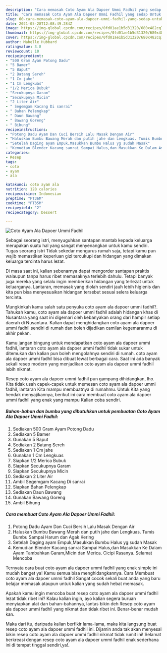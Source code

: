 ```yaml
---
description: "Cara memasak Coto Ayam Ala Dapoer Ummi Fadhil yang sedap Untuk Jualan"
title: "Cara memasak Coto Ayam Ala Dapoer Ummi Fadhil yang sedap Untuk Jualan"
slug: 60-cara-memasak-coto-ayam-ala-dapoer-ummi-fadhil-yang-sedap-untuk-jualan
date: 2021-05-28T12:08:49.284Z
image: https://img-global.cpcdn.com/recipes/0fd01ae1b5d31320/680x482cq70/coto-ayam-ala-dapoer-ummi-fadhil-foto-resep-utama.jpg
thumbnail: https://img-global.cpcdn.com/recipes/0fd01ae1b5d31320/680x482cq70/coto-ayam-ala-dapoer-ummi-fadhil-foto-resep-utama.jpg
cover: https://img-global.cpcdn.com/recipes/0fd01ae1b5d31320/680x482cq70/coto-ayam-ala-dapoer-ummi-fadhil-foto-resep-utama.jpg
author: Mabelle Hubbard
ratingvalue: 3.8
reviewcount: 10
recipeingredient:
- "500 Gram Ayam Potong Dadu"
- "5 Bamer"
- "5 Baput"
- "2 Batang Sereh"
- "1 Cm jahe"
- "1 Cm Lengkuas"
- "1/2 Merica Bubuk"
- "Secukupnya Garam"
- "Secukupnya Micin"
- "2 Liter Air"
- " Segemgam Kacang Di sanrai"
- " Bahan Pelengkap"
- " Daun Bawang"
- " Bawang Goreng"
- " Bihung"
recipeinstructions:
- "Potong Dadu Ayam Dan Cuci Bersih Lalu Masak Dengan Air"
- "Haluskan Bumbu Bawang Merah dan putih jahe dan Lengkuas. Tumis Bumbu Sampai Harum dan Agak Kering"
- "Setelah Daging ayam Empuk,Masukkan Bumbu Halus yg sudah Masak"
- "Kemudian Blender Kacang sanrai Sampai Halus,dan Masukkan Ke Dalam Ayam Tambahkan Garam,Micin dan Merica. Cicipi Rasanya. Selamat Mencoba"
categories:
- Resep
tags:
- coto
- ayam
- ala

katakunci: coto ayam ala 
nutrition: 128 calories
recipecuisine: Indonesian
preptime: "PT36M"
cooktime: "PT35M"
recipeyield: "2"
recipecategory: Dessert

---
```



![Coto Ayam Ala Dapoer Ummi Fadhil](https://img-global.cpcdn.com/recipes/0fd01ae1b5d31320/680x482cq70/coto-ayam-ala-dapoer-ummi-fadhil-foto-resep-utama.jpg)

Sebagai seorang istri, menyuguhkan santapan mantab kepada keluarga merupakan suatu hal yang sangat menyenangkan untuk kamu sendiri. Tugas seorang istri Tidak sekedar mengurus rumah saja, tetapi kamu pun wajib memastikan keperluan gizi tercukupi dan hidangan yang dimakan keluarga tercinta harus lezat.

Di masa  saat ini, kalian sebenarnya dapat mengorder santapan praktis walaupun tanpa harus ribet memasaknya terlebih dahulu. Tetapi banyak juga mereka yang selalu ingin memberikan hidangan yang terlezat untuk keluarganya. Lantaran, memasak yang diolah sendiri jauh lebih higienis dan kita pun bisa menyesuaikan hidangan tersebut sesuai selera keluarga tercinta. 



Mungkinkah kamu salah satu penyuka coto ayam ala dapoer ummi fadhil?. Tahukah kamu, coto ayam ala dapoer ummi fadhil adalah hidangan khas di Nusantara yang saat ini digemari oleh kebanyakan orang dari hampir setiap daerah di Nusantara. Kalian dapat menghidangkan coto ayam ala dapoer ummi fadhil sendiri di rumah dan boleh dijadikan camilan kegemaranmu di akhir pekan.

Kamu jangan bingung untuk mendapatkan coto ayam ala dapoer ummi fadhil, lantaran coto ayam ala dapoer ummi fadhil tidak sukar untuk ditemukan dan kalian pun boleh mengolahnya sendiri di rumah. coto ayam ala dapoer ummi fadhil bisa dibuat lewat berbagai cara. Saat ini ada banyak sekali resep modern yang menjadikan coto ayam ala dapoer ummi fadhil lebih nikmat.

Resep coto ayam ala dapoer ummi fadhil pun gampang dihidangkan, lho. Kita tidak usah capek-capek untuk memesan coto ayam ala dapoer ummi fadhil, lantaran Kita mampu membuatnya di rumahmu. Untuk Kita yang hendak menyajikannya, berikut ini cara membuat coto ayam ala dapoer ummi fadhil yang enak yang mampu Kalian coba sendiri.

<!--inarticleads1-->

##### Bahan-bahan dan bumbu yang dibutuhkan untuk pembuatan Coto Ayam Ala Dapoer Ummi Fadhil:

1. Sediakan 500 Gram Ayam Potong Dadu
1. Sediakan 5 Bamer
1. Gunakan 5 Baput
1. Sediakan 2 Batang Sereh
1. Sediakan 1 Cm jahe
1. Gunakan 1 Cm Lengkuas
1. Siapkan 1/2 Merica Bubuk
1. Siapkan Secukupnya Garam
1. Siapkan Secukupnya Micin
1. Sediakan 2 Liter Air
1. Ambil  Segemgam Kacang Di sanrai
1. Siapkan  Bahan Pelengkap
1. Sediakan  Daun Bawang
1. Gunakan  Bawang Goreng
1. Ambil  Bihung




<!--inarticleads2-->

##### Cara membuat Coto Ayam Ala Dapoer Ummi Fadhil:

1. Potong Dadu Ayam Dan Cuci Bersih Lalu Masak Dengan Air
1. Haluskan Bumbu Bawang Merah dan putih jahe dan Lengkuas. Tumis Bumbu Sampai Harum dan Agak Kering
1. Setelah Daging ayam Empuk,Masukkan Bumbu Halus yg sudah Masak
1. Kemudian Blender Kacang sanrai Sampai Halus,dan Masukkan Ke Dalam Ayam Tambahkan Garam,Micin dan Merica. Cicipi Rasanya. Selamat Mencoba




Ternyata cara buat coto ayam ala dapoer ummi fadhil yang enak simple ini mudah banget ya! Kamu semua bisa menghidangkannya. Cara Membuat coto ayam ala dapoer ummi fadhil Sangat cocok sekali buat anda yang baru belajar memasak ataupun untuk kalian yang sudah hebat memasak.

Apakah kamu ingin mencoba buat resep coto ayam ala dapoer ummi fadhil lezat tidak ribet ini? Kalau kalian ingin, ayo kalian segera buruan menyiapkan alat dan bahan-bahannya, lantas bikin deh Resep coto ayam ala dapoer ummi fadhil yang nikmat dan tidak ribet ini. Benar-benar mudah kan. 

Maka dari itu, daripada kalian berfikir lama-lama, maka kita langsung buat resep coto ayam ala dapoer ummi fadhil ini. Dijamin anda tak akan menyesal bikin resep coto ayam ala dapoer ummi fadhil nikmat tidak rumit ini! Selamat berkreasi dengan resep coto ayam ala dapoer ummi fadhil enak sederhana ini di tempat tinggal sendiri,ya!.

